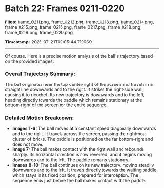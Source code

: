 # Batch 22: Frames 0211-0220

**Files:** frame_0211.png, frame_0212.png, frame_0213.png, frame_0214.png, frame_0215.png, frame_0216.png, frame_0217.png, frame_0218.png, frame_0219.png, frame_0220.png

**Timestamp:** 2025-07-21T00:05:44.719969

---

Of course. Here is a precise motion analysis of the ball's trajectory based on the provided images.

### Overall Trajectory Summary:
The ball originates near the top center-right of the screen and travels in a straight line downwards and to the right. It strikes the right-side wall, causing it to ricochet. Its new trajectory is downwards and to the left, heading directly towards the paddle which remains stationary at the bottom-right of the screen for the entire sequence.

### Detailed Motion Breakdown:
*   **Images 1-6:** The ball moves at a constant speed diagonally downwards and to the right. It travels across the screen, passing the rightmost cluster of bricks. The paddle is positioned on the far bottom-right and does not move.
*   **Image 7:** The ball makes contact with the right wall and rebounds sharply. Its horizontal direction is now reversed, and it begins moving downwards and to the left. The paddle remains stationary.
*   **Images 8-10:** The ball continues on its new trajectory, moving steadily downwards and to the left. It travels directly towards the waiting paddle, which stays in its fixed position, prepared for interception. The sequence ends just before the ball makes contact with the paddle.
